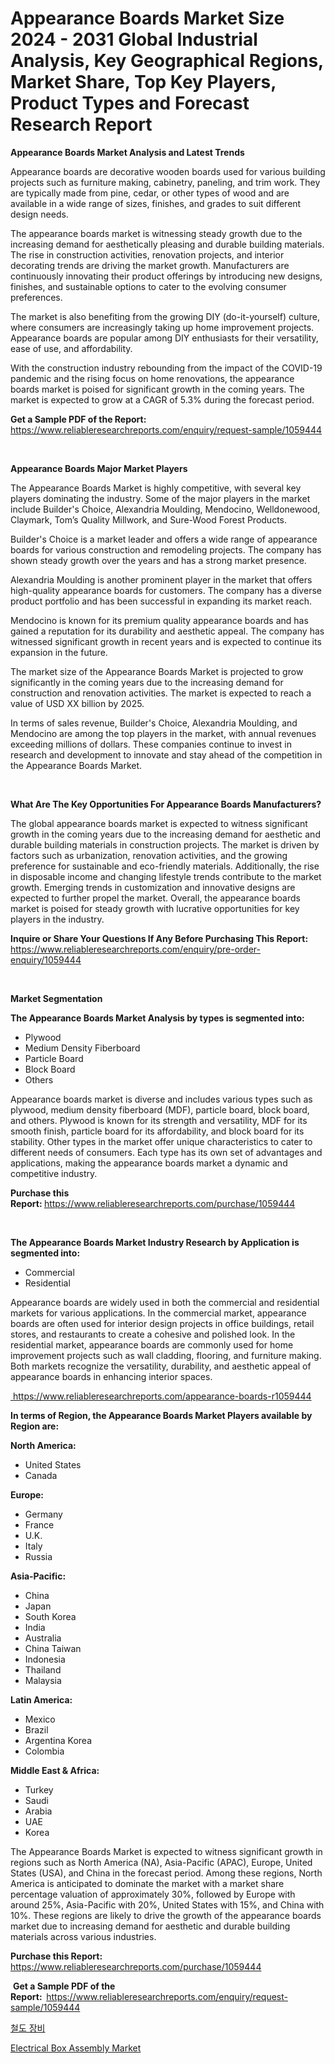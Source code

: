 <p><h1>Appearance Boards Market Size 2024 - 2031 Global Industrial Analysis, Key Geographical Regions, Market Share, Top Key Players, Product Types and Forecast Research Report</h1></p><p><strong>Appearance Boards Market Analysis and Latest Trends</strong></p>
<p><p>Appearance boards are decorative wooden boards used for various building projects such as furniture making, cabinetry, paneling, and trim work. They are typically made from pine, cedar, or other types of wood and are available in a wide range of sizes, finishes, and grades to suit different design needs.</p><p>The appearance boards market is witnessing steady growth due to the increasing demand for aesthetically pleasing and durable building materials. The rise in construction activities, renovation projects, and interior decorating trends are driving the market growth. Manufacturers are continuously innovating their product offerings by introducing new designs, finishes, and sustainable options to cater to the evolving consumer preferences.</p><p>The market is also benefiting from the growing DIY (do-it-yourself) culture, where consumers are increasingly taking up home improvement projects. Appearance boards are popular among DIY enthusiasts for their versatility, ease of use, and affordability.</p><p>With the construction industry rebounding from the impact of the COVID-19 pandemic and the rising focus on home renovations, the appearance boards market is poised for significant growth in the coming years. The market is expected to grow at a CAGR of 5.3% during the forecast period.</p></p>
<p><strong>Get a Sample PDF of the Report:&nbsp;</strong> <a href="https://www.reliableresearchreports.com/enquiry/request-sample/1059444">https://www.reliableresearchreports.com/enquiry/request-sample/1059444</a></p>
<p>&nbsp;</p>
<p><strong>Appearance Boards Major Market Players</strong></p>
<p><p>The Appearance Boards Market is highly competitive, with several key players dominating the industry. Some of the major players in the market include Builder's Choice, Alexandria Moulding, Mendocino, Welldonewood, Claymark, Tom’s Quality Millwork, and Sure-Wood Forest Products.</p><p>Builder's Choice is a market leader and offers a wide range of appearance boards for various construction and remodeling projects. The company has shown steady growth over the years and has a strong market presence.</p><p>Alexandria Moulding is another prominent player in the market that offers high-quality appearance boards for customers. The company has a diverse product portfolio and has been successful in expanding its market reach.</p><p>Mendocino is known for its premium quality appearance boards and has gained a reputation for its durability and aesthetic appeal. The company has witnessed significant growth in recent years and is expected to continue its expansion in the future.</p><p>The market size of the Appearance Boards Market is projected to grow significantly in the coming years due to the increasing demand for construction and renovation activities. The market is expected to reach a value of USD XX billion by 2025.</p><p>In terms of sales revenue, Builder's Choice, Alexandria Moulding, and Mendocino are among the top players in the market, with annual revenues exceeding millions of dollars. These companies continue to invest in research and development to innovate and stay ahead of the competition in the Appearance Boards Market.</p></p>
<p>&nbsp;</p>
<p><strong>What Are The Key Opportunities For Appearance Boards Manufacturers?</strong></p>
<p><p>The global appearance boards market is expected to witness significant growth in the coming years due to the increasing demand for aesthetic and durable building materials in construction projects. The market is driven by factors such as urbanization, renovation activities, and the growing preference for sustainable and eco-friendly materials. Additionally, the rise in disposable income and changing lifestyle trends contribute to the market growth. Emerging trends in customization and innovative designs are expected to further propel the market. Overall, the appearance boards market is poised for steady growth with lucrative opportunities for key players in the industry.</p></p>
<p><strong>Inquire or Share Your Questions If Any Before Purchasing This Report:</strong> <a href="https://www.reliableresearchreports.com/enquiry/pre-order-enquiry/1059444">https://www.reliableresearchreports.com/enquiry/pre-order-enquiry/1059444</a></p>
<p>&nbsp;</p>
<p><strong>Market Segmentation</strong></p>
<p><strong>The Appearance Boards Market Analysis by types is segmented into:</strong></p>
<p><ul><li>Plywood</li><li>Medium Density Fiberboard</li><li>Particle Board</li><li>Block Board</li><li>Others</li></ul></p>
<p><p>Appearance boards market is diverse and includes various types such as plywood, medium density fiberboard (MDF), particle board, block board, and others. Plywood is known for its strength and versatility, MDF for its smooth finish, particle board for its affordability, and block board for its stability. Other types in the market offer unique characteristics to cater to different needs of consumers. Each type has its own set of advantages and applications, making the appearance boards market a dynamic and competitive industry.</p></p>
<p><strong>Purchase this Report:&nbsp;</strong><a href="https://www.reliableresearchreports.com/purchase/1059444">https://www.reliableresearchreports.com/purchase/1059444</a></p>
<p>&nbsp;</p>
<p><strong>The Appearance Boards Market Industry Research by Application is segmented into:</strong></p>
<p><ul><li>Commercial</li><li>Residential</li></ul></p>
<p><p>Appearance boards are widely used in both the commercial and residential markets for various applications. In the commercial market, appearance boards are often used for interior design projects in office buildings, retail stores, and restaurants to create a cohesive and polished look. In the residential market, appearance boards are commonly used for home improvement projects such as wall cladding, flooring, and furniture making. Both markets recognize the versatility, durability, and aesthetic appeal of appearance boards in enhancing interior spaces.</p></p>
<p><a href="https://www.reliableresearchreports.com/appearance-boards-r1059444">&nbsp;https://www.reliableresearchreports.com/appearance-boards-r1059444</a></p>
<p><strong>In terms of Region, the Appearance Boards Market Players available by Region are:</strong></p>
<p>
    <p> <strong> North America: </strong>
        <ul>
            <li>United States</li>
            <li>Canada</li>
        </ul>
        </p> 
    <p> <strong> Europe: </strong>
        <ul>
            <li>Germany</li>
            <li>France</li>
            <li>U.K.</li>
            <li>Italy</li>
            <li>Russia</li>
        </ul>
        </p> 
    <p> <strong> Asia-Pacific: </strong>
        <ul>
            <li>China</li>
            <li>Japan</li>
            <li>South Korea</li>
            <li>India</li>
            <li>Australia</li>
            <li>China Taiwan</li>
            <li>Indonesia</li>
            <li>Thailand</li>
            <li>Malaysia</li>
        </ul>
        </p> 
    <p> <strong> Latin America: </strong>
        <ul>
            <li>Mexico</li>
            <li>Brazil</li>
            <li>Argentina Korea</li>
            <li>Colombia</li>
        </ul>
        </p> 
    <p> <strong> Middle East & Africa: </strong>
        <ul>
            <li>Turkey</li>
            <li>Saudi</li>
            <li>Arabia</li>
            <li>UAE</li>
            <li>Korea</li>
        </ul>
    </p>
    </p>
<p><p>The Appearance Boards Market is expected to witness significant growth in regions such as North America (NA), Asia-Pacific (APAC), Europe, United States (USA), and China in the forecast period. Among these regions, North America is anticipated to dominate the market with a market share percentage valuation of approximately 30%, followed by Europe with around 25%, Asia-Pacific with 20%, United States with 15%, and China with 10%. These regions are likely to drive the growth of the appearance boards market due to increasing demand for aesthetic and durable building materials across various industries.</p></p>
<p><strong>Purchase this Report: </strong><a href="https://www.reliableresearchreports.com/purchase/1059444">https://www.reliableresearchreports.com/purchase/1059444</a></p>
<p>&nbsp;<strong>Get a Sample PDF of the Report:&nbsp;&nbsp;</strong><a href="https://www.reliableresearchreports.com/enquiry/request-sample/1059444">https://www.reliableresearchreports.com/enquiry/request-sample/1059444</a></p>
<p><strong></strong></p>
<p><p><a href="https://github.com/gambitz1998/Market-Research-Report-List-2/blob/main/168917568947.md">철도 장비</a></p><p><a href="https://github.com/caseyee25/Market-Research-Report-List-1/blob/main/electrical-box-assembly-market.md">Electrical Box Assembly Market</a></p></p>